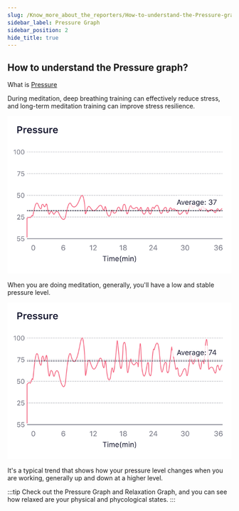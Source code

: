 ```yaml
---
slug: /Know_more_about_the_reporters/How-to-understand-the-Pressure-graph
sidebar_label: Pressure Graph
sidebar_position: 2
hide_title: true
---
```


## How to understand the Pressure graph?

What is [Pressure](/Glossary/What-is-Pressure)

During meditation, deep breathing training can effectively reduce stress, and long-term meditation training can improve stress resilience.

![Pressure](ImagesK/Pressure1.jpg)


When you are doing meditation, generally, you'll have a low and stable pressure level.

![Pressure](ImagesK/Pressure2.jpg)

It's a typical trend that shows how your pressure level changes when you are working, generally up and down at a higher level.

:::tip
Check out the Pressure Graph and Relaxation Graph, and you can see how relaxed are your physical and phycological states.
:::